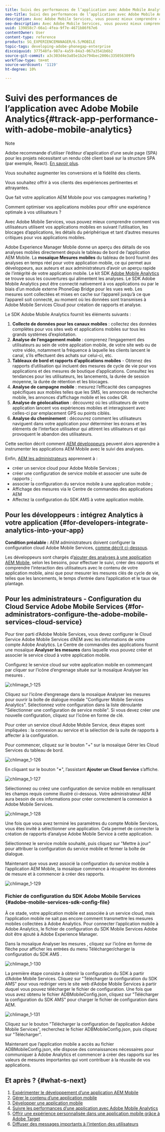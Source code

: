 ```yaml
---
title: Suivi des performances de l’application avec Adobe Mobile Analytics
seo-title: Suivi des performances de l’application avec Adobe Mobile Analytics
description: Avec Adobe Mobile Services, vous pouvez mieux comprendre comment vos utilisateurs utilisent vos applications mobiles en suivant l’utilisation, les blocages d’applications, les détails du périphérique et tant d’autres mesures critiques pour vos applications mobiles. Consultez cette page pour en savoir plus.
seo-description: Avec Adobe Mobile Services, vous pouvez mieux comprendre comment vos utilisateurs utilisent vos applications mobiles en suivant l’utilisation, les blocages d’applications, les détails du périphérique et tant d’autres mesures critiques pour vos applications mobiles. Consultez cette page pour en savoir plus.
uuid: 139858c7-66a1-4fea-9f7e-4671b86f67e6
contentOwner: User
content-type: reference
products: SG_EXPERIENCEMANAGER/6.5/MOBILE
topic-tags: developing-adobe-phonegap-enterprise
discoiquuid: 377548fa-987a-4a59-84a3-067a3541b6b2
source-git-commit: a3c303d4e3a85e1b2e794bec2006c335056309fb
workflow-type: tm+mt
source-wordcount: '1119'
ht-degree: 10%

---
```



# Suivi des performances de l’application avec Adobe Mobile Analytics{#track-app-performance-with-adobe-mobile-analytics}

>[!NOTE]
>
>Adobe recommande d’utiliser l’éditeur d’application d’une seule page (SPA) pour les projets nécessitant un rendu côté client basé sur la structure SPA (par exemple, React). [En savoir plus](/help/sites-developing/spa-overview.md).

Vous souhaitez augmenter les conversions et la fidélité des clients.

Vous souhaitez offrir à vos clients des expériences pertinentes et attrayantes.

Que fait votre application AEM Mobile pour vos campagnes marketing ?

Comment optimiser vos applications mobiles pour offrir une expérience optimale à vos utilisateurs ?

Avec Adobe Mobile Services, vous pouvez mieux comprendre comment vos utilisateurs utilisent vos applications mobiles en suivant l’utilisation, les blocages d’applications, les détails du périphérique et tant d’autres mesures critiques pour vos applications mobiles.

Adobe Experience Manager Mobile donne un aperçu des détails de vos analyses mobiles directement depuis le tableau de bord de l’application AEM Mobile. La **mosaïque Mesures mobiles** du tableau de bord fournit des analyses en temps réel pour votre application mobile, ce qui permet aux développeurs, aux auteurs et aux administrateurs d’avoir un aperçu rapide de l’intégrité de votre application mobile. Le kit SDK [Adobe Mobile Analytics](https://www.adobe.com/ca/solutions/digital-analytics/mobile-web-apps-analytics.html) se trouve sous les couvertures qui alimentent les analyses. Le SDK Adobe Mobile Analytics peut être connecté nativement à vos applications ou par le biais d’un module externe PhoneGap Bridge pour les vues web. Les mesures sont collectées et mises en cache sur l’appareil jusqu’à ce que l’appareil soit connecté, au moment où les données sont transmises à Adobe Mobile Services Cloud pour création de rapports et analyse.

Le SDK Adobe Mobile Analytics fournit les éléments suivants :

1. **Collecte de données pour les canaux mobiles** : collectez des données complètes pour vos sites web et applications mobiles sur tous les grands systèmes d’exploitation.
1. **Analyse de l’engagement mobile**  : comprenez l’engagement des utilisateurs au sein de votre application mobile, de votre site web ou de votre vidéo, notamment la fréquence à laquelle les clients lancent le canal, s’ils effectuent des achats sur celui-ci, etc.
1. **Tableaux de bord et rapports d’applications mobiles**  - Obtenez des rapports d’utilisation qui incluent des mesures de cycle de vie pour vos applications et des mesures de boutique d’applications. Consultez les tendances pour les utilisateurs, les lancements, la durée de session moyenne, la durée de rétention et les blocages.
1. **Analyse de campagne mobile**  : mesurez l’efficacité des campagnes spécifiques aux mobiles telles que les SMS, les annonces de recherche mobile, les annonces d’affichage mobile et les codes QR.
1. **Analyse de géolocalisation**  : découvrez où les utilisateurs de votre application lancent vos expériences mobiles et interagissent avec celles-ci par emplacement GPS ou points ciblés.
1. **Analyse du cheminement**  : découvrez comment les utilisateurs naviguent dans votre application pour déterminer les écrans et les éléments de l’interface utilisateur qui attirent les utilisateurs et qui provoquent le abandon des utilisateurs.

Cette section décrit comment [AEM développeurs](#developers) peuvent alors apprendre à instrumenter les applications AEM Mobile avec le suivi des analyses.

Enfin, [AEM les administrateurs](#administrators) apprennent à :

* créer un service cloud pour Adobe Mobile Services ;
* créer une configuration de service mobile et associer une suite de rapports ;
* associer la configuration du service mobile à une application mobile ;
* Affichage des mesures via le Centre de commandes des applications AEM
* Affectez la configuration du SDK AMS à votre application mobile.

## Pour les développeurs : intégrez Analytics à votre application {#for-developers-integrate-analytics-into-your-app}

**Condition préalable :** AEM administrateurs doivent configurer la configuration cloud Adobe Mobile Services,  [comme décrit ci-dessous](#amscloudserviceconfig).

Les développeurs sont chargés d’[ajouter des analyses à une application AEM Mobile](/help/mobile/phonegap-add-analytics-to-apps.md), selon les besoins, pour effectuer le suivi, créer des rapports et comprendre l’interaction des utilisateurs avec le contenu de votre application mobile, ainsi que pour mesurer les mesures clés de cycle de vie, telles que les lancements, le temps d’entrée dans l’application et le taux de plantage.

## Pour les administrateurs - Configuration du Cloud Service Adobe Mobile Services {#for-administrators-configure-the-adobe-mobile-services-cloud-service}

Pour tirer parti d’Adobe Mobile Services, vous devez configurer le Cloud Service Adobe Mobile Services d’AEM avec les informations de votre compte Adobe Analytics. Le Centre de commandes des applications fournit une mosaïque **Analyser les mesures** dans laquelle vous pouvez créer et associer le service cloud à votre application mobile.

Configurez le service cloud sur votre application mobile en commençant par cliquer sur l’icône d’engrenage située sur la mosaïque Analyser les mesures .

![chlimage_1-125](assets/chlimage_1-125.png)

Cliquez sur l’icône d’engrenage dans la mosaïque Analyser les mesures pour ouvrir la boîte de dialogue modale &quot;Configurer Mobile Services Analytics&quot;. Sélectionnez votre configuration dans la liste déroulante &quot;Sélectionner une configuration de service mobile&quot;. Si vous devez créer une nouvelle configuration, cliquez sur l’icône en forme de clé.

Pour créer un service cloud Adobe Mobile Service, deux étapes sont impliquées : la connexion au service et la sélection de la suite de rapports à affecter à la configuration.

Pour commencer, cliquez sur le bouton &quot;+&quot; sur la mosaïque Gérer les Cloud Services du tableau de bord.

![chlimage_1-126](assets/chlimage_1-126.png)

En cliquant sur le bouton &quot;**+**&quot;, l’assistant **Ajouter un Cloud Service** s’affiche.

![chlimage_1-127](assets/chlimage_1-127.png)

Sélectionnez ou créez une configuration de service mobile en remplissant les champs requis comme illustré ci-dessous. Votre administrateur AEM aura besoin de ces informations pour créer correctement la connexion à Adobe Mobile Services.

![chlimage_1-128](assets/chlimage_1-128.png)

Une fois que vous avez terminé les paramètres du compte Mobile Services, vous êtes invité à sélectionner une application. Cela permet de connecter la création de rapports d’analyse Adobe Mobile Service à cette application.

Sélectionnez le service mobile souhaité, puis cliquez sur &quot;Mettre à jour&quot; pour attribuer la configuration du service mobile et fermer la boîte de dialogue.

Maintenant que vous avez associé la configuration du service mobile à l’application AEM Mobile, la mosaïque commence à récupérer les données de mesure et à commencer à créer des rapports.

![chlimage_1-129](assets/chlimage_1-129.png)

### Fichier de configuration du SDK Adobe Mobile Services {#adobe-mobile-services-sdk-config-file}

À ce stade, votre application mobile est associée à un service cloud, mais l’application mobile ne sait pas encore comment transmettre les mesures mobiles collectées à Adobe Analytics. Pour connecter l’application mobile à Adobe Analytics, le fichier de configuration du SDK Mobile Services Adobe doit être ajouté à Adobe Experience Manager.

Dans la mosaïque Analyser les mesures , cliquez sur l’icône en forme de flèche pour afficher les entrées du menu Télécharger/charger la configuration du SDK AMS .

![chlimage_1-130](assets/chlimage_1-130.png)

La première étape consiste à obtenir la configuration du SDK à partir d’Adobe Mobile Services. Cliquez sur &quot;Télécharger la configuration du SDK AMS&quot; pour vous rediriger vers le site web d’Adobe Mobile Services à partir duquel vous pouvez télécharger le fichier de configuration. Une fois que vous avez obtenu le fichier ADBMobileConfig.json, cliquez sur &quot;Télécharger la configuration du SDK AMS&quot; pour charger le fichier de configuration dans AEM.

![chlimage_1-131](assets/chlimage_1-131.png)

Cliquez sur le bouton &quot;Télécharger la configuration de l’application Adobe Mobile Services&quot;, recherchez le fichier ADBMobileConfig.json, puis cliquez sur &quot;Télécharger&quot;.

Maintenant que l’application mobile a accès au fichier ADBMobileConfig.json, elle dispose des connaissances nécessaires pour communiquer à Adobe Analytics et commencer à créer des rapports sur les valeurs de mesures importantes qui vont contribuer à la réussite de vos applications.

## Et après ? {#what-s-next}

1. [Expérimenter le développement d’une application AEM Mobile](/help/mobile/starting-aem-phonegap-app.md)
1. [Gérer le contenu d’une application mobile](/help/mobile/phonegap-manage-app-content.md)
1. [Développer une application mobile](/help/mobile/building-app-mobile-phonegap.md)
1. [Suivre les performances d’une application avec Adobe Mobile Analytics](/help/mobile/phonegap-intro-to-app-analytics.md)
1. [Offrir une expérience personnalisée dans une application mobile grâce à Adobe Target](/help/mobile/phonegap-aem-mobile-content-personalization.md)
1. [Diffuser des messages importants à l’intention des utilisateurs](/help/mobile/phonegap-push-notifications.md)